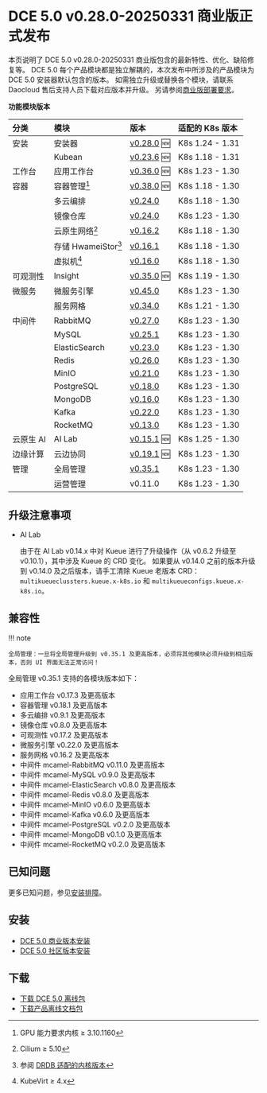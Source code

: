 # DCE 5.0 v0.28.0-20250331 商业版正式发布

本页说明了 DCE 5.0 v0.28.0-20250331 商业版包含的最新特性、优化、缺陷修复等。
DCE 5.0 每个产品模块都是独立解耦的，本次发布中所涉及的产品模块为 DCE 5.0 安装器默认包含的版本。
如需独立升级或替换各个模块，请联系 Daocloud 售后支持人员下载对应版本并升级。
另请参阅[商业版部署要求](../../install/commercial/deploy-requirements.md)。

**功能模块版本**

| 分类 | 模块 | 版本 | 适配的 K8s 版本 |
| :--- | :---- | :--- | :--------- |
| 安装 | 安装器 | [v0.28.0](../../install/release-notes.md#v0280) :new: | K8s 1.24 - 1.31 |
| | Kubean | [v0.23.6](https://github.com/kubean-io/kubean/releases) :new: | K8s 1.18 - 1.31 |
| 工作台 | 应用工作台 | [v0.36.0](../../amamba/intro/release-notes.md#v0360) :new: | K8s 1.23 - 1.30 |
| 容器 | 容器管理[^1] | [v0.38.0](../../kpanda/intro/release-notes.md#v0380) :new: | K8s 1.18 - 1.30 |
| | 多云编排 | [v0.24.0](../../kairship/intro/release-notes.md#v0240) | K8s 1.18 - 1.30 |
| | 镜像仓库 | [v0.24.0](../../kangaroo/intro/release-notes.md#v0240) | K8s 1.23 - 1.30 |
| | 云原生网络[^2] | [v0.16.2](../../network/intro/release-notes.md#v0162) | K8s 1.18 - 1.30 |
| | 存储 HwameiStor[^3] | [v0.16.1](../../storage/hwameistor/release-notes.md#v0161) | K8s 1.18 - 1.30 |
| | 虚拟机[^4] | [v0.16.0](../../virtnest/intro/release-notes.md#v0160) | K8s 1.18 - 1.30 |
| 可观测性 | Insight | [v0.35.0](../../insight/intro/release-notes.md#v0350) :new: | K8s 1.19 - 1.30 |
| 微服务 | 微服务引擎 | [v0.45.0](../../skoala/intro/release-notes.md#v0450) | K8s 1.23 - 1.30 |
| | 服务网格 | [v0.34.0](../../mspider/intro/release-notes.md#v0340) | K8s 1.21 - 1.30 |
| 中间件 | RabbitMQ | [v0.27.0](../../middleware/rabbitmq/release-notes.md#v0270) | K8s 1.23 - 1.30 |
| | MySQL | [v0.25.1](../../middleware/mysql/release-notes.md#v0251) | K8s 1.23 - 1.30 |
| | ElasticSearch | [v0.23.0](../../middleware/elasticsearch/release-notes.md#v0230) | K8s 1.23 - 1.30 |
| | Redis | [v0.26.0](../../middleware/redis/release-notes.md#v0260) | K8s 1.23 - 1.30 |
| | MinIO | [v0.21.0](../../middleware/minio/release-notes.md#v0210) | K8s 1.23 - 1.30 |
| | PostgreSQL | [v0.18.0](../../middleware/postgresql/release-notes.md#v0180) | K8s 1.23 - 1.30 |
| | MongoDB | [v0.16.0](../../middleware/mongodb/release-notes.md#v0160) | K8s 1.23 - 1.30 |
| | Kafka | [v0.22.0](../../middleware/kafka/release-notes.md#v0220) | K8s 1.23 - 1.30 |
| | RocketMQ | [v0.13.0](../../middleware/rocketmq/release-notes.md#v0130) | K8s 1.23 - 1.30 |
| 云原生 AI | AI Lab | [v0.15.1](../../baize/intro/release-notes.md#v0151) :new: | K8s 1.25 - 1.30 |
| 边缘计算 | 云边协同 | [v0.19.1](../../kant/intro/release-notes.md#v0190) :new: | K8s 1.23 - 1.30 |
| 管理 | 全局管理 | [v0.35.1](../../ghippo/intro/release-notes.md#v0350) | K8s 1.23 - 1.30 |
| | 运营管理 | v0.11.0 | K8s 1.23 - 1.30 |

[^1]: GPU 能力要求内核 ≥ 3.10.1160
[^2]: Cilium ≥ 5.10
[^3]: 参阅 [DRDB 适配的内核版本](../../storage/hwameistor/intro/drbd-support.md)
[^4]: KubeVirt ≥ 4.x

## 升级注意事项 <a id="upgrade-notes" />

- Al Lab
  
    由于在 Al Lab v0.14.x 中对 Kueue 进行了升级操作（从 v0.6.2 升级至 v0.10.1），其中涉及 Kueue 的 CRD 变化。
    如果要从 v0.14.0 之前的版本升级到 v0.14.0 及之后版本，请手工清除 Kueue 老版本 CRD：
    `multikueueclussters.kueue.x-k8s.io` 和 `multikueueconfigs.kueue.x-k8s.io`。

## 兼容性

!!! note

    全局管理：一旦将全局管理升级到 v0.35.1 及更高版本，必须将其他模块必须升级到相应版本，否则 UI 界面无法正常访问！

全局管理 v0.35.1 支持的各模块版本如下：

- 应用工作台 v0.17.3 及更高版本
- 容器管理 v0.18.1 及更高版本
- 多云编排 v0.9.1 及更高版本
- 镜像仓库 v0.8.0 及更高版本
- 可观测性 v0.17.2 及更高版本
- 微服务引擎 v0.22.0 及更高版本
- 服务网格 v0.16.2 及更高版本
- 中间件 mcamel-RabbitMQ v0.11.0 及更高版本
- 中间件 mcamel-MySQL v0.9.0 及更高版本
- 中间件 mcamel-ElasticSearch v0.8.0 及更高版本
- 中间件 mcamel-Redis v0.8.0 及更高版本
- 中间件 mcamel-MinIO v0.6.0 及更高版本
- 中间件 mcamel-Kafka v0.6.0 及更高版本
- 中间件 mcamel-PostgreSQL v0.2.0 及更高版本
- 中间件 mcamel-MongoDB v0.1.0 及更高版本
- 中间件 mcamel-RocketMQ v0.2.0 及更高版本

## 已知问题

更多已知问题，参见[安装排障](../../install/faq.md)。

## 安装

- [DCE 5.0 商业版本安装](../../install/commercial/deploy-arch.md)
- [DCE 5.0 社区版本安装](../../install/community/resources.md)

## 下载

- [下载 DCE 5.0 离线包](../../download/index.md)
- [下载产品离线文档包](../../download/index.md#_5)
